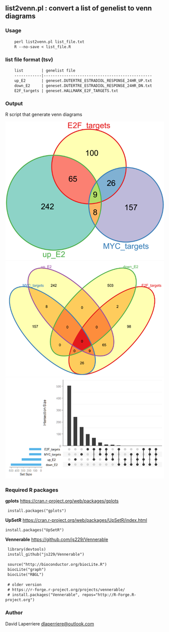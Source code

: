 ##   list2venn.pl : convert a list of genelist to venn diagrams

###   Usage
        perl list2venn.pl list_file.txt
        R --no-save < list_file.R

###   list file format (tsv)

        list        | genelist file
        ------------|------------------------------------------------
        up_E2       | geneset.DUTERTRE_ESTRADIOL_RESPONSE_24HR_UP.txt
        down_E2     | geneset.DUTERTRE_ESTRADIOL_RESPONSE_24HR_DN.txt
        E2F_targets | geneset.HALLMARK_E2F_TARGETS.txt

###       Output

 R script that generate venn diagrams

![venn3](images/venn3.png?raw=true)
![venn4](images/venn4.png?raw=true)
![upset4](images/upset4.png?raw=true)

###   Required R packages

  **gplots**  https://cran.r-project.org/web/packages/gplots
  
     install.packages("gplots")


**UpSetR** https://cran.r-project.org/web/packages/UpSetR/index.html

    install.packages("UpSetR")


**Vennerable** https://github.com/js229/Vennerable

     library(devtools)
     install_github("js229/Vennerable")
     
     source("http://bioconductor.org/biocLite.R")
     biocLite("graph")
     biocLite("RBGL")
     
     # older version 
     # https://r-forge.r-project.org/projects/vennerable/
     # install.packages("Vennerable", repos="http://R-Forge.R-project.org")

   
###   Author
 David Laperriere dlaperriere@outlook.com
